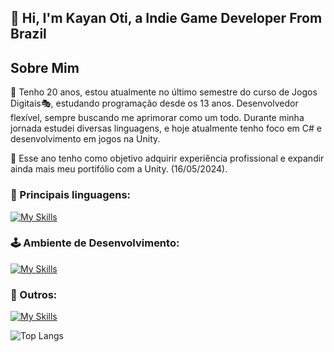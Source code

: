 ## 👋 Hi, I'm Kayan Oti, a Indie Game Developer From Brazil

## Sobre Mim
🎈 Tenho 20 anos, estou atualmente no último semestre do curso de Jogos Digitais🎭, estudando programação desde os 13 anos. Desenvolvedor flexível, sempre buscando me aprimorar como um todo. Durante minha jornada estudei diversas linguagens, e hoje atualmente tenho foco em C# e desenvolvimento em jogos na Unity.

🎯 Esse ano tenho como objetivo adquirir experiência profissional e expandir ainda mais meu portifólio com a Unity. (16/05/2024).

### 👑 Principais linguagens:
[![My Skills](https://skillicons.dev/icons?i=cpp,c,java,js,css,html,react)](https://skillicons.dev)
### 🕹 Ambiente de Desenvolvimento:
[![My Skills](https://skillicons.dev/icons?i=unity,unreal,vscode,blender)](https://skillicons.dev)
### 🎱 Outros:
[![My Skills](https://skillicons.dev/icons?i=notion,github,discord)](https://skillicons.dev)

![Top Langs](https://github-readme-stats.vercel.app/api/top-langs/?username=Kayan-Oti&theme=dark)
